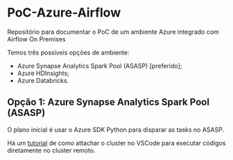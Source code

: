 # PoC-Azure-Airflow
Repositório para documentar o PoC de um ambiente Azure integrado com Airflow On Premises

Temos três possíveis opções de ambiente:
- Azure Synapse Analytics Spark Pool (ASASP) [preferido];
- Azure HDInsights;
- Azure Databricks.

## Opção 1: Azure Synapse Analytics Spark Pool (ASASP)
O plano inicial é usar o Azure SDK Python para disparar as tasks no ASASP.

Há um [tutorial](https://docs.microsoft.com/en-us/azure/synapse-analytics/spark/vscode-tool-synapse#open-a-work-folder) de como attachar o cluster no VSCode para executar códigos diretamente no cluster remoto. 
